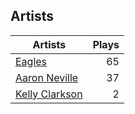 ## Artists
Artists | Plays 
----- | -----: 
[Eagles](/artists/eagles-59842) | 65
[Aaron Neville](/artists/aaron-neville-384) | 37
[Kelly Clarkson](/artists/kelly-clarkson-34788) | 2

